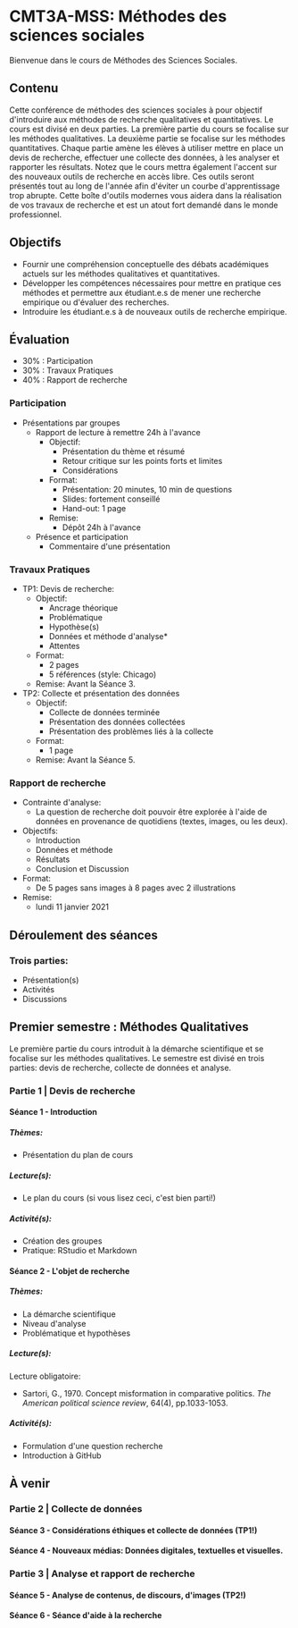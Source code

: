 # CMT3A-MSS: Méthodes des sciences sociales
Bienvenue dans le cours de Méthodes des Sciences Sociales.

## Contenu
Cette conférence de méthodes des sciences sociales à pour objectif d'introduire aux méthodes de recherche qualitatives et quantitatives. Le cours est divisé en deux parties. La première partie du cours se focalise sur les méthodes qualitatives. La deuxième partie se focalise sur les méthodes quantitatives. Chaque partie amène les élèves à utiliser mettre en place un devis de recherche, effectuer une collecte des données, à les analyser et rapporter les résultats. Notez que le cours mettra également l'accent sur des nouveaux outils de recherche en accès libre. Ces outils seront présentés tout au long de l'année afin d'éviter un courbe d'apprentissage trop abrupte. Cette boîte d'outils modernes vous aidera dans la réalisation de vos travaux de recherche et est un atout fort demandé dans le monde professionnel.

## Objectifs
- Fournir une compréhension conceptuelle des débats académiques actuels sur les méthodes qualitatives et quantitatives.
- Développer les compétences nécessaires pour mettre en pratique ces méthodes et permettre aux étudiant.e.s de mener une recherche empirique ou d'évaluer des recherches.
- Introduire les étudiant.e.s à de nouveaux outils de recherche empirique.

## Évaluation
- 30% : Participation
- 30% : Travaux Pratiques
- 40% : Rapport de recherche

### Participation
- Présentations par groupes
    - Rapport de lecture à remettre 24h à l'avance
        - Objectif:
            - Présentation du thème et résumé
            - Retour critique sur les points forts et limites
            - Considérations
        - Format:
            - Présentation: 20 minutes, 10 min de questions
            - Slides: fortement conseillé
            - Hand-out: 1 page
        - Remise:
            - Dépôt 24h à l'avance
    - Présence et participation
        - Commentaire d'une présentation

### Travaux Pratiques
- TP1: Devis de recherche:
    - Objectif:
        - Ancrage théorique
        - Problématique
        - Hypothèse(s)
        - Données et méthode d'analyse*
        - Attentes
    - Format:
        - 2 pages
        - 5 références (style: Chicago)
    - Remise: Avant la Séance 3.
- TP2: Collecte et présentation des données
    - Objectif:
        - Collecte de données terminée
        - Présentation des données collectées
        - Présentation des problèmes liés à la collecte
    - Format:
        - 1 page
    - Remise: Avant la Séance 5.

### Rapport de recherche
- Contrainte d'analyse:
    - La question de recherche doit pouvoir être explorée à l'aide de données en provenance de quotidiens (textes, images, ou les deux).
- Objectifs:
    - Introduction
    - Données et méthode
    - Résultats
    - Conclusion et Discussion
- Format:
    - De 5 pages sans images à 8 pages avec 2 illustrations
- Remise:
    - lundi 11 janvier 2021

## Déroulement des séances

### Trois parties:
- Présentation(s)
- Activités
- Discussions

## Premier semestre : Méthodes Qualitatives
Le première partie du cours introduit à la démarche scientifique et se focalise sur les méthodes qualitatives. Le semestre est divisé en trois parties: devis de recherche, collecte de données et analyse.

### Partie 1 | Devis de recherche
#### Séance 1 - Introduction

##### Thèmes:
- Présentation du plan de cours
##### Lecture(s):
- Le plan du cours (si vous lisez ceci, c'est bien parti!)
##### Activité(s):
- Création des groupes
- Pratique: RStudio et Markdown

#### Séance 2 - L'objet de recherche
##### Thèmes:
- La démarche scientifique
- Niveau d'analyse
- Problématique et hypothèses
##### Lecture(s):
Lecture obligatoire:
- Sartori, G., 1970. Concept misformation in comparative politics. *The American political science review*, 64(4), pp.1033-1053.
##### Activité(s):
- Formulation d'une question recherche
- Introduction à GitHub

## À venir
### Partie 2 | Collecte de données

#### Séance 3 - Considérations éthiques et collecte de données (TP1!)

#### Séance 4 - Nouveaux médias: Données digitales, textuelles et visuelles.

### Partie 3 | Analyse et rapport de recherche

#### Séance 5 - Analyse de contenus, de discours, d'images (TP2!)
#### Séance 6 - Séance d'aide à la recherche

